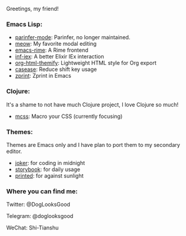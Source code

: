 Greetings, my friend!




### Emacs Lisp:
- [parinfer-mode](https://github.com/DogLooksGood/parinfer-mode): Parinfer, no longer maintained.
- [meow](https://github.com/DogLooksGood/meow): My favorite modal editing
- [emacs-rime](https://github.com/DogLooksGood/emacs-rime): A Rime frontend
- [inf-iex](https://github.com/DogLooksGood/inf-iex): A better Elixir IEx interaction
- [org-html-themify](https://github.com/DogLooksGood/org-html-themify): Lightweight HTML style for Org export
- [casease](https://github.com/DogLooksGood/casease): Reduce shift key usage
- [zprint](https://github.com/DogLooksGood/zprint.el): Zprint in Emacs

### Clojure:
It's a shame to not have much Clojure project, I love Clojure so much!
- [mcss](https://github.com/DogLooksGood/mcss): Macro your CSS (currently focusing)

### Themes:
Themes are Emacs only and I have plan to port them to my secondary editor.
- [joker](https://github.com/DogLooksGood/joker-theme): for coding in midnight
- [storybook](https://github.com/DogLooksGood/storybook-theme): for daily usage
- [printed](https://github.com/DogLooksGood/printed-theme): for against sunlight


### Where you can find me:

Twitter: @DogLooksGood

Telegram: @doglooksgood

WeChat: Shi-Tianshu
